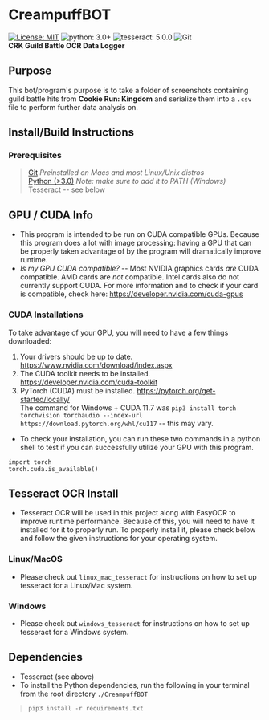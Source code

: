 # CreampuffBOT
[![License: MIT](https://img.shields.io/badge/License-MIT-green.svg)](https://opensource.org/licenses/MIT) ![python: 3.0+](https://img.shields.io/badge/python-3.0+-blue.svg) ![tesseract: 5.0.0](https://img.shields.io/badge/tesseract-5.0.0-yellow.svg) ![Git](https://img.shields.io/badge/Git-orange.svg)  
**CRK Guild Battle OCR Data Logger**

## Purpose
This bot/program's purpose is to take a folder of screenshots containing guild battle hits from **Cookie Run: Kingdom** and serialize them into a `.csv` file to perform further data analysis on.

## Install/Build Instructions
### Prerequisites
> [Git](https://git-scm.com/downloads) *Preinstalled on Macs and most Linux/Unix distros*  
> [Python (>3.0)](https://www.python.org/downloads/) *Note: make sure to add it to PATH (Windows)*  
> Tesseract -- see below


## GPU / CUDA Info
- This program is intended to be run on CUDA compatible GPUs. Because this program does a lot with image processing: having a GPU that can be properly taken
advantage of by the program will dramatically improve runtime.  
- *Is my GPU CUDA compatible?* -- Most NVIDIA graphics cards *are* CUDA compatible. AMD cards are *not* compatible. Intel cards also do not currently support CUDA.
For more information and to check if your card is compatible, check here: https://developer.nvidia.com/cuda-gpus

### CUDA Installations
To take advantage of your GPU, you will need to have a few things downloaded:
1. Your drivers should be up to date. https://www.nvidia.com/download/index.aspx
2. The CUDA toolkit needs to be installed. https://developer.nvidia.com/cuda-toolkit
3. PyTorch (CUDA) must be installed. https://pytorch.org/get-started/locally/  
The command for Windows + CUDA 11.7 was `pip3 install torch torchvision torchaudio --index-url https://download.pytorch.org/whl/cu117` -- this may vary.
- To check your installation, you can run these two commands in a python shell to test if you can successfully utilize your GPU with this program.
```
import torch
torch.cuda.is_available()
```


## Tesseract OCR Install
- Tesseract OCR will be used in this project along with EasyOCR to improve runtime performance. Because of this, you will need to have it installed
for it to properly run. To properly install it, please check below and follow the given instructions for your operating system.
### Linux/MacOS
- Please check out `linux_mac_tesseract` for instructions on how to set up tesseract for a Linux/Mac system.
### Windows
- Please check out `windows_tesseract` for instructions on how to set up tesseract for a Windows system.

## Dependencies
- Tesseract (see above)
- To install the Python dependencies, run the following in your terminal from the root directory `./CreampuffBOT`
> `pip3 install -r requirements.txt`
